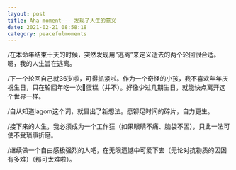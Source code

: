 ```yaml
---
layout: post
title: Aha moment----发现了人生的意义
date: 2021-02-21 08:58:18
category: peacefulmoments
---   
```

/在本命年结束十天的时候，突然发现用“逃离”来定义逝去的两个轮回很合适。嗯，我的人生旨在逃离。

/下一个轮回自己就36岁啦，可得抓紧啦。作为一个奇怪的小孩，我不喜欢年年庆祝生日，只在轮回年吃一次🧀️蛋糕（并不）。好像少过几期生日，就能快点离开这个世界一样。

/自从知道lagom这个词，就冒出了新想法。愿铆足时间的碎片，自力更生。

/接下来的人生，我必须成为一个工作狂（如果眼睛不痛、脑袋不困），只此一法可使不受琐事折磨。

/继续做一个自由感极强烈的人吧，在无限遗憾中可爱下去（无论对抗物质的囚困有多难）（那可太难啦）。
